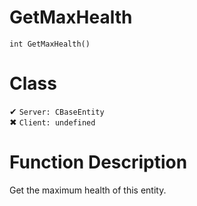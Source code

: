 # GetMaxHealth
```
int GetMaxHealth()
```
# Class
✔ `Server: CBaseEntity`  
✖ `Client: undefined`  

# Function Description
Get the maximum health of this entity.
